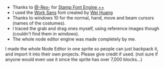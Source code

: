 * Thanks to <a href="https://scratch.mit.edu/users/-Rex-/" class="node-link">@-Rex-</a> for <a href="https://scratch.mit.edu/projects/589579521/" class="node-link">Stamp Font Engine ++</a>
* I used the <a href="https://weiweihuanghuang.github.io/Work-Sans/" class="node-link">Work Sans</a> font created by <a href="https://weiweihuanghuang.github.io/" class="node-link">Wei Huang</a>
* Thanks to windows 10 for the normal, hand, move and beam cursors (names of the costumes).
* I traced the grab and drag ones myself, using reference images though (couldn't find them in windows).
* The whole node editor engine was made completely by me.

I made the whole Node Editor in one sprite so people can just backpack it, and import it into their own projects. Please give credit if used. (not sure if anyone would even use it since the sprite has over 7,000 blocks...)